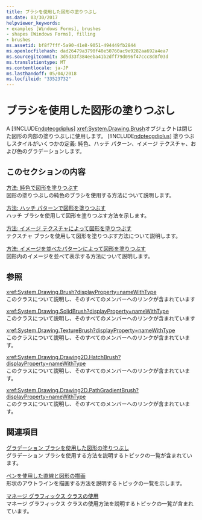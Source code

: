 ```yaml
---
title: ブラシを使用した図形の塗りつぶし
ms.date: 03/30/2017
helpviewer_keywords:
- examples [Windows Forms], brushes
- shapes [Windows Forms], filling
- brushes
ms.assetid: bf8f7fff-5a90-41e8-9051-494449fb2844
ms.openlocfilehash: dad26479a3790f40e50760ac9e9282aa692a4ea7
ms.sourcegitcommit: 3d5d33f384eeba41b2dff79d096f47ccc8d8f03d
ms.translationtype: MT
ms.contentlocale: ja-JP
ms.lasthandoff: 05/04/2018
ms.locfileid: "33523732"
---
```

# <a name="using-a-brush-to-fill-shapes"></a>ブラシを使用した図形の塗りつぶし
A [!INCLUDE[ndptecgdiplus](../../../../includes/ndptecgdiplus-md.md)] <xref:System.Drawing.Brush>オブジェクトは閉じた図形の内部の塗りつぶしに使用します。 [!INCLUDE[ndptecgdiplus](../../../../includes/ndptecgdiplus-md.md)] 塗りつぶしスタイルがいくつかの定義: 純色、ハッチ パターン、イメージ テクスチャ、および色のグラデーションします。  
  
## <a name="in-this-section"></a>このセクションの内容  
 [方法: 純色で図形を塗りつぶす](../../../../docs/framework/winforms/advanced/how-to-fill-a-shape-with-a-solid-color.md)  
 図形の塗りつぶしの純色のブラシを使用する方法について説明します。  
  
 [方法: ハッチ パターンで図形を塗りつぶす](../../../../docs/framework/winforms/advanced/how-to-fill-a-shape-with-a-hatch-pattern.md)  
 ハッチ ブラシを使用して図形を塗りつぶす方法を示します。  
  
 [方法: イメージ テクスチャによって図形を塗りつぶす](../../../../docs/framework/winforms/advanced/how-to-fill-a-shape-with-an-image-texture.md)  
 テクスチャ ブラシを使用して図形を塗りつぶす方法について説明します。  
  
 [方法: イメージを並べたパターンによって図形を塗りつぶす](../../../../docs/framework/winforms/advanced/how-to-tile-a-shape-with-an-image.md)  
 図形内のイメージを並べて表示する方法について説明します。  
  
## <a name="reference"></a>参照  
 <xref:System.Drawing.Brush?displayProperty=nameWithType>  
 このクラスについて説明し、そのすべてのメンバーへのリンクが含まれています  
  
 <xref:System.Drawing.SolidBrush?displayProperty=nameWithType>  
 このクラスについて説明し、そのすべてのメンバーへのリンクが含まれています  
  
 <xref:System.Drawing.TextureBrush?displayProperty=nameWithType>  
 このクラスについて説明し、そのすべてのメンバーへのリンクが含まれています。  
  
 <xref:System.Drawing.Drawing2D.HatchBrush?displayProperty=nameWithType>  
 このクラスについて説明し、そのすべてのメンバーへのリンクが含まれています。  
  
 <xref:System.Drawing.Drawing2D.PathGradientBrush?displayProperty=nameWithType>  
 このクラスについて説明し、そのすべてのメンバーへのリンクが含まれています。  
  
## <a name="related-sections"></a>関連項目  
 [グラデーション ブラシを使用した図形の塗りつぶし](../../../../docs/framework/winforms/advanced/using-a-gradient-brush-to-fill-shapes.md)  
 グラデーション ブラシを使用する方法を説明するトピックの一覧が含まれています。  
  
 [ペンを使用した直線と図形の描画](../../../../docs/framework/winforms/advanced/using-a-pen-to-draw-lines-and-shapes.md)  
 形状のアウトラインを描画する方法を説明するトピックの一覧を示します。  
  
 [マネージ グラフィックス クラスの使用](../../../../docs/framework/winforms/advanced/using-managed-graphics-classes.md)  
 マネージ グラフィックス クラスの使用方法を説明するトピックの一覧が含まれています。
